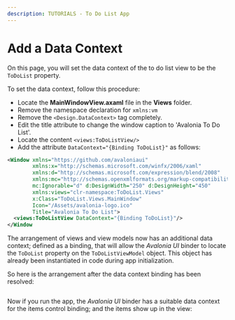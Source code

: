 ```yaml
---
description: TUTORIALS - To Do List App
---
```


# Add a Data Context

On this page, you will set the data context of the to do list view to be the `ToDoList` property.

To set the data context, follow this procedure:

- Locate the **MainWindowView.axaml** file in the **Views** folder.
- Remove the namespace declaration for `xmlns:vm`&#x20;
- Remove the `<Design.DataContext>` tag completely.
- Edit the title attribute to change the window caption to 'Avalonia To Do List'.
- Locate the content `<views:ToDoListView/>`&#x20;
- Add the attribute `DataContext="{Binding ToDoList}"` as follows:

```xml
<Window xmlns="https://github.com/avaloniaui"
        xmlns:x="http://schemas.microsoft.com/winfx/2006/xaml"
        xmlns:d="http://schemas.microsoft.com/expression/blend/2008"
        xmlns:mc="http://schemas.openxmlformats.org/markup-compatibility/2006"
        mc:Ignorable="d" d:DesignWidth="250" d:DesignHeight="450"
        xmlns:views="clr-namespace:ToDoList.Views"
        x:Class="ToDoList.Views.MainWindow"
        Icon="/Assets/avalonia-logo.ico"
        Title="Avalonia To Do List">
  <views:ToDoListView DataContext="{Binding ToDoList}"/>
</Window
```

The arrangement of views and view models now has an additional data context; defined as a binding, that will allow the _Avalonia UI_ binder to locate the `ToDoList` property on the `ToDoListViewModel` object. This object has already been instantiated in code during app initialization.&#x20;

So here is the arrangement after the data context binding has been resolved:

<div style={{textAlign: 'center'}}>
  <img src="/img/gitbook-import/assets/image (20) (3).png" alt=""/>
</div>


Now if you run the app, the _Avalonia UI_ binder has a suitable data context for the items control binding; and the items show up in the view:

<div style={{textAlign: 'center'}}>
    <img src="/img/gitbook-import/assets/image (5) (1) (2).png" alt=""/>
</div>

